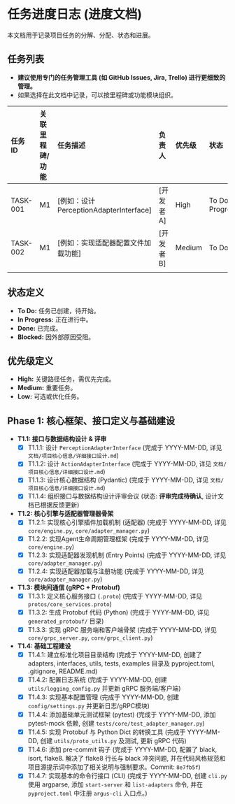 # 任务进度日志 (进度文档)

本文档用于记录项目任务的分解、分配、状态和进展。

## 任务列表

*   **建议使用专门的任务管理工具 (如 GitHub Issues, Jira, Trello) 进行更细致的管理。**
*   如果选择在此文档中记录，可以按里程碑或功能模块组织。

| 任务 ID | 关联里程碑/功能 | 任务描述                         | 负责人   | 优先级 | 状态         | 预计工时 | 实际工时 | 开始日期   | 完成日期   | 备注/依赖关系 |
| :------ | :-------------- | :------------------------------- | :------- | :----- | :----------- | :------- | :------- | :--------- | :--------- | :------------ |
| TASK-001| M1              | [例如：设计 PerceptionAdapterInterface] | [开发者A] | High   | To Do/In Progress/Done/Blocked | [例如 2d] |          | YYYY-MM-DD | YYYY-MM-DD | 依赖 T1.1 评审 |
| TASK-002| M1              | [例如：实现适配器配置文件加载功能] | [开发者B] | Medium | To Do        | [例如 1d] |          |            |            |               |
|         |                 |                                  |          |        |              |          |          |            |            |               |

## 状态定义

*   **To Do:** 任务已创建，待开始。
*   **In Progress:** 正在进行中。
*   **Done:** 已完成。
*   **Blocked:** 因外部原因受阻。

## 优先级定义

*   **High:** 关键路径任务，需优先完成。
*   **Medium:** 重要任务。
*   **Low:** 可选或优化任务。

## Phase 1: 核心框架、接口定义与基础建设

*   **T1.1: 接口与数据结构设计 & 评审**
    *   [x] T1.1.1: 设计 `PerceptionAdapterInterface` (完成于 YYYY-MM-DD, 详见 `文档/项目核心信息/详细接口设计.md`)
    *   [x] T1.1.2: 设计 `ActionAdapterInterface` (完成于 YYYY-MM-DD, 详见 `文档/项目核心信息/详细接口设计.md`)
    *   [x] T1.1.3: 设计核心数据结构 (Pydantic) (完成于 YYYY-MM-DD, 详见 `文档/项目核心信息/详细接口设计.md`)
    *   [x] T1.1.4: 组织接口与数据结构设计评审会议 (状态: **评审完成待确认**, 设计文档已根据反馈更新)
*   **T1.2: 核心引擎与适配器管理器骨架**
    *   [x] T1.2.1: 实现核心引擎插件加载机制 (适配器) (完成于 YYYY-MM-DD, 详见 `core/engine.py`, `core/adapter_manager.py`)
    *   [x] T1.2.2: 实现Agent生命周期管理框架 (完成于 YYYY-MM-DD, 详见 `core/engine.py`)
    *   [x] T1.2.3: 实现适配器发现机制 (Entry Points) (完成于 YYYY-MM-DD, 详见 `core/adapter_manager.py`)
    *   [x] T1.2.4: 实现适配器加载与注册功能 (完成于 YYYY-MM-DD, 详见 `core/adapter_manager.py`)
*   **T1.3: 模块间通信 (gRPC + Protobuf)**
    *   [x] T1.3.1: 定义核心服务接口 (`.proto`) (完成于 YYYY-MM-DD, 详见 `protos/core_services.proto`)
    *   [x] T1.3.2: 生成 Protobuf 代码 (Python) (完成于 YYYY-MM-DD, 详见 `generated_protobuf/` 目录)
    *   [x] T1.3.3: 实现 gRPC 服务端和客户端骨架 (完成于 YYYY-MM-DD, 详见 `core/grpc_server.py`, `core/grpc_client.py`)
*   **T1.4: 基础工程建设**
    *   [x] T1.4.1: 建立标准化项目目录结构 (完成于 YYYY-MM-DD, 创建了 adapters, interfaces, utils, tests, examples 目录及 pyproject.toml, .gitignore, README.md)
    *   [x] T1.4.2: 配置日志系统 (完成于 YYYY-MM-DD, 创建 `utils/logging_config.py` 并更新 gRPC 服务端/客户端)
    *   [x] T1.4.3: 实现基本配置管理 (完成于 YYYY-MM-DD, 创建 `config/settings.py` 并更新日志/gRPC模块)
    *   [x] T1.4.4: 添加基础单元测试框架 (pytest) (完成于 YYYY-MM-DD, 添加 pytest-mock 依赖, 创建 `tests/core/test_adapter_manager.py`)
    *   [x] T1.4.5: 实现 Protobuf 与 Python Dict 的转换工具 (完成于 YYYY-MM-DD, 创建 `utils/proto_utils.py` 及测试, 更新 gRPC 代码)
    *   [x] T1.4.6: 添加 pre-commit 钩子 (完成于 YYYY-MM-DD, 配置了 black, isort, flake8. 解决了 flake8 行长与 black 冲突问题, 并在代码风格规范和项目源提示词中添加了相关说明与强制要求。Commit: `8e7fb5f`)
    *   [x] T1.4.7: 实现基本的命令行接口 (CLI) (完成于 YYYY-MM-DD, 创建 `cli.py` 使用 argparse, 添加 `start-server` 和 `list-adapters` 命令, 并在 `pyproject.toml` 中注册 `argus-cli` 入口点。)
